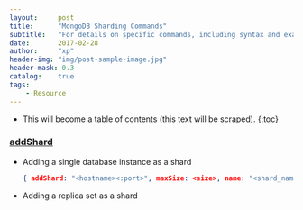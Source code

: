 ```yaml
---
layout:     post
title:      "MongoDB Sharding Commands"
subtitle:   "For details on specific commands, including syntax and examples."
date:       2017-02-28
author:     "xp"
header-img: "img/post-sample-image.jpg"
header-mask: 0.3
catalog:    true
tags:
    - Resource
---
```

* This will become a table of contents (this text will be scraped).
{:toc}

### [addShard](https://docs.mongodb.com/manual/reference/command/addShard/)

* Adding a single database instance as a shard
    ```json
    { addShard: "<hostname><:port>", maxSize: <size>, name: "<shard_name>" }
    ```
* Adding a replica set as a shard